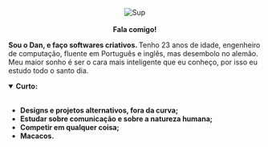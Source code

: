 <p align="center">
  <a href="https://daniellucas.dev" style="text-decoration: none; color: inherit;">
    <img src="https://static.wikia.nocookie.net/fallout/images/c/ca/Fo4_Intelligence.png/revision/latest/scale-to-width/360?cb=20151205213756" alt="Sup" /><br/><br/>
    <b> Fala comigo! </b>
  </a>
</p>

<b> Sou o Dan, e faço softwares criativos. </b>
Tenho 23 anos de idade, engenheiro de computação, fluente em Português e inglês, mas desembolo no alemão.
Meu maior sonho é ser o cara mais inteligente que eu conheço, por isso eu estudo todo o santo dia.

<details open="false">
  <summary> <b> Curto: </summary>
  <br>
  <ul>
    <li> Designs e projetos alternativos, fora da curva;</li>
    <li> Estudar sobre comunicação e sobre a natureza humana;</li>
    <li> Competir em qualquer coisa;</li>
    <li> Macacos.</li>
  </ul>
</details>
